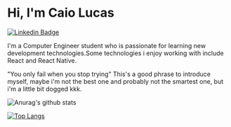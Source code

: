 # Hi, I'm Caio Lucas

[![Linkedin Badge](https://img.shields.io/badge/-LinkedIn-blue?style=flat-square&logo=Linkedin&logoColor=white&link=https://www.linkedin.com/in/fagnerpsantos/)](https://www.linkedin.com/in/caio-maia-3919a01b4)

I'm a Computer Engineer student who is passionate for learning new development technologies.Some technologies i enjoy working with include React and React Native.

"You only fail when you stop trying" This's a good phrase to introduce myself, maybe i'm not the best one and probably not the smartest one, but i'm a little bit dogged kkk.

![Anurag's github stats](https://github-readme-stats.vercel.app/api?username=caiolucasb&show_icons=true&theme=synthwave)

[![Top Langs](https://github-readme-stats.vercel.app/api/top-langs/?username=caiolucasb&theme=synthwave&layout=compact)](https://github.com/caiolucasb/github-readme-stats)
